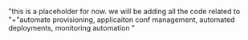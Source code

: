 "this is a placeholder for now. we will be adding all the code related to  "+"automate provisioning, applicaiton conf management, automated deployments, monitoring automation " 
